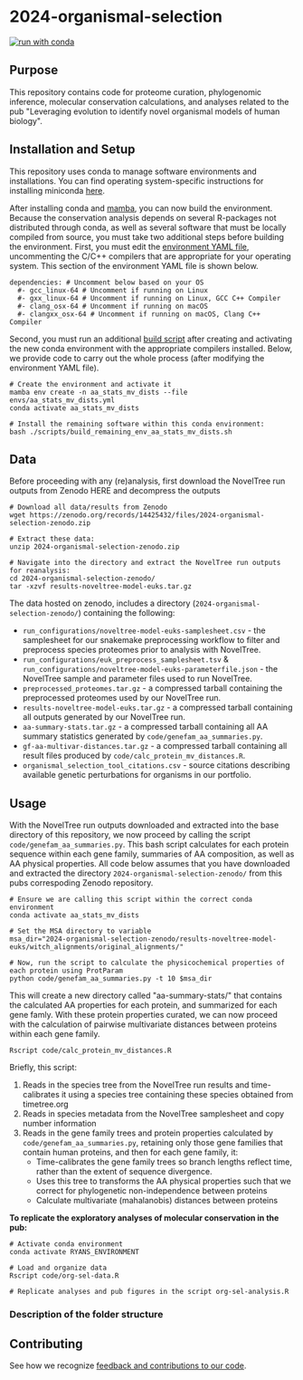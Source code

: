 # 2024-organismal-selection

[![run with conda](http://img.shields.io/badge/run%20with-conda-3EB049?labelColor=000000&logo=anaconda)](https://docs.conda.io/projects/miniconda/en/latest/)

## Purpose

This repository contains code for proteome curation, phylogenomic inference, molecular conservation calculations, and analyses related to the pub "Leveraging evolution to identify novel organismal models of human biology". 

## Installation and Setup

This repository uses conda to manage software environments and installations. You can find operating system-specific instructions for installing miniconda [here](https://docs.conda.io/projects/miniconda/en/latest/).

After installing conda and [mamba](https://mamba.readthedocs.io/en/latest/), you can now build the environment. Because the conservation analysis depends on several R-packages not distributed through conda, as well as several software that must be locally compiled from source, you must take two additional steps before building the environment. First, you must edit the [environment YAML file](./envs/aa_stats_mv_dists.yml), uncommenting the C/C++ compilers that are appropriate for your operating system. This section of the environment YAML file is shown below.

```
dependencies: # Uncomment below based on your OS
  #- gcc_linux-64 # Uncomment if running on Linux
  #- gxx_linux-64 # Uncomment if running on Linux, GCC C++ Compiler
  #- clang_osx-64 # Uncomment if running on macOS
  #- clangxx_osx-64 # Uncomment if running on macOS, Clang C++ Compiler
```

Second, you must run an additional [build script](./code/build_remaining_env_aa_stats_mv_dists.sh) after creating and activating the new conda environment with the appropriate compilers installed. Below, we provide code to carry out the whole process (after modifying the environment YAML file).

```{bash}
# Create the environment and activate it
mamba env create -n aa_stats_mv_dists --file envs/aa_stats_mv_dists.yml
conda activate aa_stats_mv_dists

# Install the remaining software within this conda environment:
bash ./scripts/build_remaining_env_aa_stats_mv_dists.sh

```

## Data

Before proceeding with any (re)analysis, first download the NovelTree run outputs from Zenodo HERE and decompress the outputs

```
# Download all data/results from Zenodo
wget https://zenodo.org/records/14425432/files/2024-organismal-selection-zenodo.zip

# Extract these data:
unzip 2024-organismal-selection-zenodo.zip

# Navigate into the directory and extract the NovelTree run outputs for reanalysis:
cd 2024-organismal-selection-zenodo/
tar -xzvf results-noveltree-model-euks.tar.gz
```

The data hosted on zenodo, includes a directory (`2024-organismal-selection-zenodo/`) containing the following:

- `run_configurations/noveltree-model-euks-samplesheet.csv` - the samplesheet for our snakemake preprocessing workflow to filter and preprocess species proteomes prior to analysis with NovelTree.
- `run_configurations/euk_preprocess_samplesheet.tsv` & `run_configurations/noveltree-model-euks-parameterfile.json` - the NovelTree sample and parameter files used to run NovelTree.
- `preprocessed_proteomes.tar.gz` - a compressed tarball containing the preprocessed proteomes used by our NovelTree run.
- `results-noveltree-model-euks.tar.gz` - a compressed tarball containing all outputs generated by our NovelTree run.
- `aa-summary-stats.tar.gz` - a compressed tarball containing all AA summary statistics generated by `code/genefam_aa_summaries.py`.
- `gf-aa-multivar-distances.tar.gz` - a compressed tarball containing all result files produced by `code/calc_protein_mv_distances.R`.
- `organismal_selection_tool_citations.csv` - source citations describing available genetic perturbations for organisms in our portfolio.

## Usage

With the NovelTree run outputs downloaded and extracted into the base directory of this repository, we now proceed by calling the script `code/genefam_aa_summaries.py`. This bash script calculates for each protein sequence within each gene family, summaries of AA composition, as well as AA physical properties. All code below assumes that you have downloaded and extracted the directory `2024-organismal-selection-zenodo/` from this pubs correspoding Zenodo repository.

```{bash}
# Ensure we are calling this script within the correct conda environment
conda activate aa_stats_mv_dists

# Set the MSA directory to variable
msa_dir="2024-organismal-selection-zenodo/results-noveltree-model-euks/witch_alignments/original_alignments/"

# Now, run the script to calculate the physicochemical properties of each protein using ProtParam
python code/genefam_aa_summaries.py -t 10 $msa_dir
```

This will create a new directory called "aa-summary-stats/" that contains the calculated AA properties for each protein, and summarized for each gene famly. With these protein properties curated, we can now proceed with the calculation of pairwise multivariate distances between proteins within each gene family.

```{bash}
Rscript code/calc_protein_mv_distances.R
```

Briefly, this script:

1. Reads in the species tree from the NovelTree run results and time-calibrates it using a species tree containing these species obtained from timetree.org
2. Reads in species metadata from the NovelTree samplesheet and copy number information
3. Reads in the gene family trees and protein properties calculated by `code/genefam_aa_summaries.py`, retaining only those gene families that contain human proteins, and then for each gene family, it:
   - Time-calibrates the gene family trees so branch lengths reflect time, rather than the extent of sequence divergence.
   - Uses this tree to transforms the AA physical properties such that we correct for phylogenetic non-independence between proteins
   - Calculate multivariate (mahalanobis) distances between proteins


**To replicate the exploratory analyses of molecular conservation in the pub:**
```
# Activate conda environment
conda activate RYANS_ENVIRONMENT

# Load and organize data
Rscript code/org-sel-data.R

# Replicate analyses and pub figures in the script org-sel-analysis.R 
```
### Description of the folder structure

## Contributing

See how we recognize [feedback and contributions to our code](https://github.com/Arcadia-Science/arcadia-software-handbook/blob/main/guides-and-standards/guide-credit-for-contributions.md).

